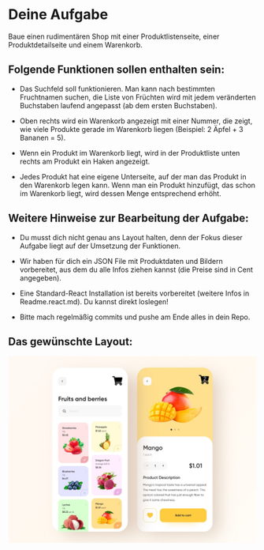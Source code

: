 # Deine Aufgabe
Baue einen rudimentären Shop mit einer Produktlistenseite, einer Produktdetailseite und einem Warenkorb.

## Folgende Funktionen sollen enthalten sein:

- Das Suchfeld soll funktionieren. Man kann nach bestimmten Fruchtnamen suchen, die Liste von Früchten wird mit jedem veränderten Buchstaben laufend angepasst (ab dem ersten Buchstaben).

- Oben rechts wird ein Warenkorb angezeigt mit einer Nummer, die zeigt, wie viele Produkte gerade im Warenkorb liegen (Beispiel: 2 Äpfel + 3 Bananen = 5).

- Wenn ein Produkt im Warenkorb liegt, wird in der Produktliste unten rechts am Produkt ein Haken angezeigt.

- Jedes Produkt hat eine eigene Unterseite, auf der man das Produkt in den Warenkorb legen kann. Wenn man ein Produkt hinzufügt, das schon im Warenkorb liegt, wird dessen Menge entsprechend erhöht.
 

## Weitere Hinweise zur Bearbeitung der Aufgabe:

- Du musst dich nicht genau ans Layout halten, denn der Fokus dieser Aufgabe liegt auf der Umsetzung der Funktionen.

- Wir haben für dich ein JSON File mit Produktdaten und Bildern vorbereitet, aus dem du alle Infos ziehen kannst (die Preise sind in Cent angegeben).

- Eine Standard-React Installation ist bereits vorbereitet (weitere Infos in Readme.react.md). Du kannst direkt loslegen!

- Bitte mach regelmäßig commits und pushe am Ende alles in dein Repo.

## Das gewünschte Layout:
![Layout](layout.jpg) 
